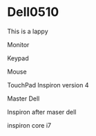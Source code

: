 # Dell0510
This is a lappy

Monitor

Keypad

Mouse

TouchPad
Inspiron
version 4

Master Dell

Inspiron after maser dell

inspiron core i7
